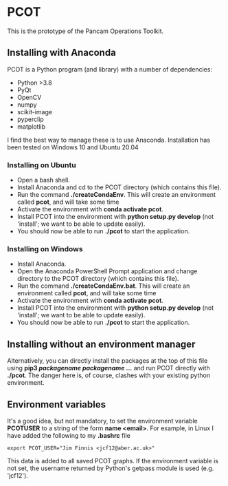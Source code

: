 # PCOT

This is the prototype of the Pancam Operations Toolkit. 

## Installing with Anaconda
PCOT is a Python program (and library) with a number of dependencies:

* Python >3.8
* PyQt
* OpenCV
* numpy
* scikit-image
* pyperclip
* matplotlib

I find the best way to manage these is to use Anaconda. Installation has been tested on Windows 10
and Ubuntu 20.04

### Installing on Ubuntu

* Open a bash shell.
* Install Anaconda and cd to the PCOT directory (which contains this file).
* Run the command **./createCondaEnv**. This will create an environment called **pcot**, and will take some time
* Activate the environment with **conda activate pcot**.
* Install PCOT into the environment with **python setup.py develop** (not 'install'; we want to be able to update easily).
* You should now be able to run **./pcot** to start the application.

### Installing on Windows
* Install Anaconda.
* Open the Anaconda PowerShell Prompt application and change directory to the PCOT directory (which contains this file).
* Run the command **./createCondaEnv.bat**. This will create an environment called **pcot**, and will take some time
* Activate the environment with **conda activate pcot**.
* Install PCOT into the environment with **python setup.py develop** (not 'install'; we want to be able to update easily).
* You should now be able to run **./pcot** to start the application.

## Installing without an environment manager

Alternatively, you can directly install the packages at the top of this
file using **pip3 *packagename packagename* ...** and run PCOT directly 
with **./pcot**. The danger here is, of course, clashes with your existing 
python environment. 

## Environment variables

It's a good idea, but not mandatory, to set the environment variable
**PCOTUSER** to a string of the form **name \<email\>**. For example,
in Linux I have added the following to my **.bashrc** file
```
export PCOT_USER="Jim Finnis <jcf12@aber.ac.uk>"
```
This data is added to all saved PCOT graphs. If the environment variable
is not set, the username returned by Python's getpass module is used
(e.g. 'jcf12').
